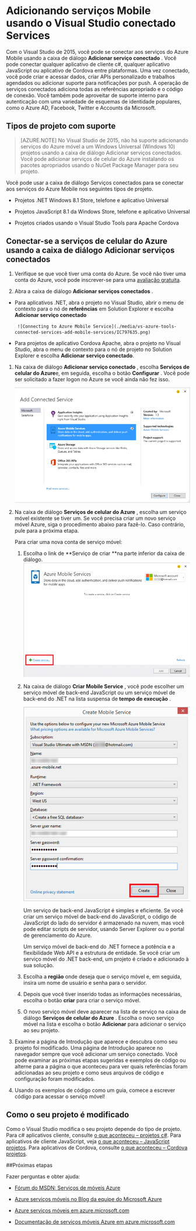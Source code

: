 <properties 
   pageTitle="Adicionando serviços Mobile usando serviços conectados no Visual Studio | Microsoft Azure"
   description="Adicionar serviços Mobile usando a caixa de diálogo do Visual Studio adicionar conectado serviços"
   services="visual-studio-online"
   documentationCenter="na"
   authors="mlhoop"
   manager="douge"
   editor="" />
<tags 
   ms.service="visual-studio-online"
   ms.devlang="na"
   ms.topic="article"
   ms.tgt_pltfrm="na"
   ms.workload="mobile"
   ms.date="12/16/2015"
   ms.author="mlearned" />

# <a name="adding-mobile-services-by-using-visual-studio-connected-services"></a>Adicionando serviços Mobile usando o Visual Studio conectado Services

Com o Visual Studio de 2015, você pode se conectar aos serviços do Azure Mobile usando a caixa de diálogo **Adicionar serviço conectado** . Você pode conectar qualquer aplicativo de cliente c#, qualquer aplicativo JavaScript ou aplicativo de Cordova entre plataformas. Uma vez conectado, você pode criar e acessar dados, criar APIs personalizado e trabalhos agendados ou adicionar suporte para notificações por push.  A operação de serviços conectados adiciona todas as referências apropriado e o código de conexão. Você também pode aproveitar de suporte interno para autenticação com uma variedade de esquemas de identidade populares, como o Azure AD, Facebook, Twitter e Accounts da Microsoft.

## <a name="supported-project-types"></a>Tipos de projeto com suporte

>[AZURE.NOTE] No Visual Studio de 2015, não há suporte adicionando serviços do Azure móvel a um Windows Universal (Windows 10) projetos usando a caixa de diálogo Adicionar serviços conectados. Você pode adicionar serviços de celular do Azure instalando os pacotes apropriados usando o NuGet Package Manager para seu projeto.

Você pode usar a caixa de diálogo Serviços conectados para se conectar aos serviços do Azure Mobile nos seguintes tipos de projeto.

- Projetos .NET Windows 8.1 Store, telefone e aplicativo Universal

- Projetos JavaScript 8.1 da Windows Store, telefone e aplicativo Universal

- Projetos criados usando o Visual Studio Tools para Apache Cordova


## <a name="connect-to-azure-mobile-services-using-the-add-connected-services-dialog"></a>Conectar-se a serviços de celular do Azure usando a caixa de diálogo Adicionar serviços conectados

1. Verifique se que você tiver uma conta do Azure. Se você não tiver uma conta do Azure, você pode inscrever-se para uma [avaliação gratuita](http://go.microsoft.com/fwlink/?LinkId=518146).

1. Abra a caixa de diálogo **Adicionar serviços conectados** .
 - Para aplicativos .NET, abra o projeto no Visual Studio, abrir o menu de contexto para o nó de **referências** em Solution Explorer e escolha **Adicionar serviço conectado**
 
        ![Connecting to Azure Mobile Service](./media/vs-azure-tools-connected-services-add-mobile-services/IC797635.png)

 - Para projetos de aplicativo Cordova Apache, abra o projeto no Visual Studio, abra o menu de contexto para o nó de projeto no Solution Explorer e escolha **Adicionar serviço conectado**.

1. Na caixa de diálogo **Adicionar serviço conectado** , escolha **Serviços de celular do Azure**e, em seguida, escolha o botão **Configurar** . Você pode ser solicitado a fazer logon no Azure se você ainda não fez isso.

    ![Adicionando um serviço móvel do Azure](./media/vs-azure-tools-connected-services-add-mobile-services/IC797636.png)

1. Na caixa de diálogo **Serviços de celular do Azure** , escolha um serviço móvel existente se tiver um. Se você precisa criar um novo serviço móvel Azure, siga o procedimento abaixo para fazê-lo. Caso contrário, pule para a próxima etapa.

    Para criar uma nova conta de serviço móvel:
    1. Escolha o link de **Serviço de criar **na parte inferior da caixa de diálogo.
        ![Adicionar novo serviço conectado móvel](./media/vs-azure-tools-connected-services-add-mobile-services/IC797637.png)




    2. Na caixa de diálogo **Criar Mobile Service** , você pode escolher um serviço móvel de back-end JavaScript ou um serviço móvel de back-end do .NET na lista suspensa de **tempo de execução** . 
  
        ![Criando um serviço móvel](./media/vs-azure-tools-connected-services-add-mobile-services/IC797638.png)

        Um serviço de back-end JavaScript é simples e eficiente. Se você criar um serviço móvel de back-end do JavaScript, o código de JavaScript do lado do servidor é armazenado na nuvem, mas você pode editar scripts de servidor, usando Server Explorer ou o portal de gerenciamento do Azure. 

        Um serviço móvel de back-end do .NET fornece a potência e a flexibilidade Web API e a estrutura de entidade. Se você criar um serviço móvel do .NET back-end, um projeto é criado e adicionado à sua solução. 

    1. Escolha a **região** onde deseja que o serviço móvel e, em seguida, insira um nome de usuário e senha para o servidor.
 
    1. Depois que você tiver inserido todas as informações necessárias, escolha o botão **criar** para criar o serviço móvel.
    2. O novo serviço móvel deve aparecer na lista de serviço na caixa de diálogo **Serviços de celular do Azure** . Escolha o novo serviço móvel na lista e escolha o botão **Adicionar** para adicionar o serviço ao seu projeto.
    

1. Examine a página de Introdução que aparece e descubra como seu projeto foi modificado. Uma página de Introdução aparece no navegador sempre que você adicionar um serviço conectado. Você pode examinar as próximas etapas sugeridas e exemplos de código ou alterne para a página o que aconteceu para ver quais referências foram adicionadas ao seu projeto e como seus arquivos de código e configuração foram modificados.

1. Usando os exemplos de código como um guia, comece a escrever código para acessar o serviço móvel!

## <a name="how-your-project-is-modified"></a>Como o seu projeto é modificado

Como o Visual Studio modifica o seu projeto depende do tipo de projeto. Para c# aplicativos cliente, consulte [o que aconteceu – projetos c#](http://go.microsoft.com/fwlink/p/?LinkId=513119). Para aplicativos de cliente JavaScript, veja [o que aconteceu – JavaScript projetos](http://go.microsoft.com/fwlink/p/?LinkId=513120). Para aplicativos de Cordova, consulte [o que aconteceu – Cordova projetos](http://go.microsoft.com/fwlink/p/?LinkId=513116).


##<a name="next-steps"></a>Próximas etapas

Fazer perguntas e obter ajuda: 

 - [Fórum do MSDN: Serviços de móveis Azure](https://social.msdn.microsoft.com/forums/azure/home?forum=azuremobile)

 - [Azure serviços móveis no Blog da equipe do Microsoft Azure](https://azure.microsoft.com/blog/topics/mobile/)

 - [Azure serviços móveis em azure.microsoft.com](https://azure.microsoft.com/services/mobile-services/)

 - [Documentação de serviços móveis Azure em azure.microsoft.com](https://azure.microsoft.com/documentation/services/mobile-services/)



